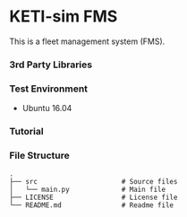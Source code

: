 # KETI-sim FMS

This is a fleet management system (FMS).

### 3rd Party Libraries

### Test Environment
* Ubuntu 16.04

### Tutorial

### File Structure

    .
    ├── src                     # Source files
    │   └── main.py             # Main file
    ├── LICENSE                 # License file
    └── README.md               # Readme file
    